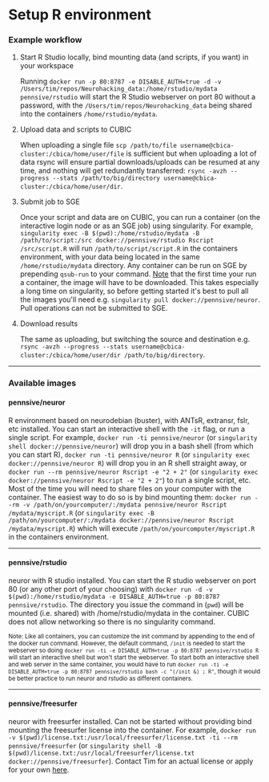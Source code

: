 # Setup R environment

### Example workflow
1. Start R Studio locally, bind mounting data (and scripts, if you want) in your workspace

    Running `docker run -p 80:8787 -e DISABLE_AUTH=true -d -v /Users/tim/repos/Neurohacking_data:/home/rstudio/mydata pennsive/rstudio` will start the R Studio webserver on port 80 without a password, with the `/Users/tim/repos/Neurohacking_data` being shared into the containers `/home/rstudio/mydata`.

2. Upload data and scripts to CUBIC

    When uploading a single file `scp /path/to/file username@cbica-cluster:/cbica/home/user/file` is sufficient but when uploading a lot of data rsync will ensure partial downloads/uploads can be resumed at any time, and nothing will get redundantly transferred: `rsync -avzh --progress --stats /path/to/big/directory username@cbica-cluster:/cbica/home/user/dir`.

3. Submit job to SGE

    Once your script and data are on CUBIC, you can run a container (on the interactive login node or as an SGE job) using singularity. For example, `singularity exec -B $(pwd):/home/rstudio/mydata -B /path/to/script:/src docker://pennsive/rstudio Rscript /src/script.R` will run `/path/to/script/script.R` in the containers environment, with your data being located in the same `/home/rstudio/mydata` directory. Any container can be run on SGE by prepending `qsub-run` to your command. <u>Note</u> that the first time your run a container, the image will have to be downloaded. This takes especially a long time on singularity, so before getting started it's best to pull all the images you'll need e.g. `singularity pull docker://pennsive/neuror`. Pull operations can not be submitted to SGE.

4. Download results

    The same as uploading, but switching the source and destination e.g. `rsync -avzh --progress --stats username@cbica-cluster:/cbica/home/user/dir /path/to/big/directory`.

---
### Available images
#### pennsive/neuror
R environment based on neurodebian (buster), with ANTsR, extransr, fslr, etc installed. You can start an interactive shell with the `-it` flag, or run a single script. For example, `docker run -ti pennsive/neuror` (or `singularity shell docker://pennsive/neuror`) will drop you in a bash shell (from which you can start R), `docker run -ti pennsive/neuror R` (or `singularity exec docker://pennsive/neuror R`) will drop you in an R shell straight away, or `docker run --rm pennsive/neuror Rscript -e "2 + 2"` (or `singularity exec docker://pennsive/neuror Rscript -e "2 + 2"`) to run a single script, etc. Most of the time you will need to share files on your computer with the container. The easiest way to do so is by bind mounting them: `docker run --rm -v /path/on/yourcomputer/:/mydata pennsive/neuror Rscript /mydata/myscript.R` (or `singularity exec -B /path/on/yourcomputer/:/mydata docker://pennsive/neuror Rscript /mydata/myscript.R`) which will execute `/path/on/yourcomputer/myscript.R` in the containers environment.


--- 
#### pennsive/rstudio
neuror with R studio installed. You can start the R studio webserver on port 80 (or any other port of your choosing) with `docker run -d -v $(pwd):/home/rstudio/mydata -e DISABLE_AUTH=true -p 80:8787 pennsive/rstudio`. The directory you issue the command in (`pwd`) will be mounted (i.e. shared) with /home/rstudio/mydata in the container. CUBIC does not allow networking so there is no singularity command.

<sub>Note: Like all containers, you can customize the init command by appending to the end of the docker run command. However, the default command, `/init` is needed to start the webserver so doing `docker run -ti -e DISABLE_AUTH=true -p 80:8787 pennsive/rstudio R` will start an interactive shell but won't start the webserver. To start both an interactive shell and web server in the same container, you would have to run `docker run -ti -e DISABLE_AUTH=true -p 80:8787 pennsive/rstudio bash -c "(/init &) ; R"`, though it would be better practice to run neuror and rstudio as different containers.</sub>

---

#### pennsive/freesurfer
neuror with freesurfer installed. Can not be started without providing bind mounting the freesurfer license into the container. For example, `docker run -v $(pwd)/license.txt:/usr/local/freesurfer/license.txt -ti --rm pennsive/freesurfer` (or `singularity shell -B $(pwd)/license.txt:/usr/local/freesurfer/license.txt docker://pennsive/freesurfer`). Contact Tim for an actual license or apply for your own [here](https://surfer.nmr.mgh.harvard.edu/registration.html).



